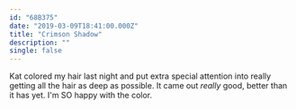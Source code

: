 ```yaml
---
id: "68B375"
date: "2019-03-09T18:41:00.000Z"
title: "Crimson Shadow"
description: ""
single: false
---
```

Kat colored my hair last night and put extra special attention into really getting all the hair as deep as possible. It came out _really_ good, better than it has yet. I'm SO happy with the color.
